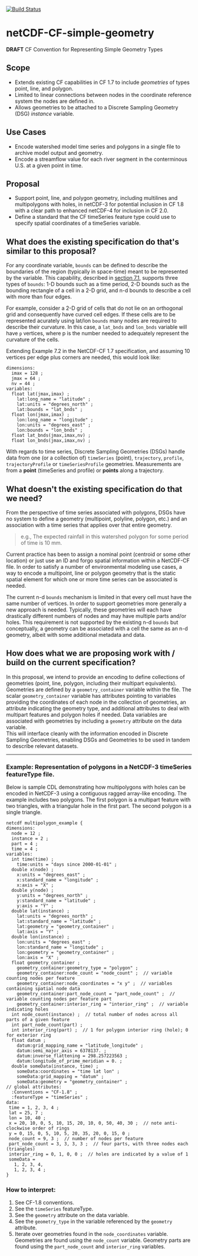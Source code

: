[![Build Status](https://travis-ci.org/twhiteaker/netCDF-CF-simple-geometry.svg?branch=master)](https://travis-ci.org/twhiteaker/netCDF-CF-simple-geometry)

# netCDF-CF-simple-geometry

**DRAFT** CF Convention for Representing Simple Geometry Types

## Scope

* Extends existing CF capabilities in CF 1.7 to include _geometries_ of types point, line, and polygon.
* Limited to linear connections between nodes in the coordinate reference system the nodes are defined in.
* Allows geometries to be attached to a Discrete Sampling Geometry (DSG) _instance_ variable.

## Use Cases

* Encode watershed model time series and polygons in a single file to archive model output and geometry.
* Encode a streamflow value for each river segment in the conterminous U.S. at a given point in time.

## Proposal

* Support point, line, and polygon geometry, including multilines and multipolygons with holes, in netCDF-3 for potential inclusion in CF 1.8 with a clear path to enhanced netCDF-4 for inclusion in CF 2.0. 
* Define a standard that the CF timeSeries feature type could use to specify spatial coordinates of a timeSeries variable.

## What does the existing specification do that's similar to this proposal? 
For any coordinate variable, `bounds` can be defined to describe the boundaries of the region (typically in space-time) meant to be represented by the variable. This capability, described in [section 7.1](http://cfconventions.org/cf-conventions/cf-conventions.html#cell-boundaries), supports three types of `bounds`: 1-D bounds such as a time period, 2-D bounds such as the bounding rectangle of a cell in a 2-D grid, and n-d bounds to describe a cell with more than four edges.

For example, consider a 2-D grid of cells that do not lie on an orthogonal grid and consequently have curved cell edges. If these cells are to be represented acurately using lat/lon `bounds` many nodes are required to describe their curvature. In this case, a `lat_bnds` and `lon_bnds` variable will have `p` vertices, where p is the number needed to adequately represent the curvature of the cells.  

Extending Example 7.2 in the NetCDF-CF 1.7 specification, and assuming 10 vertices per edge plus corners are needed, this would look like:

```
dimensions:
  imax = 128 ;
  jmax = 64 ;
  nv = 44 ;
variables:
  float lat(jmax,imax) ;
    lat:long_name = "latitude" ;
    lat:units = "degrees_north" ;
    lat:bounds = "lat_bnds" ;
  float lon(jmax,imax) ;
    lon:long_name = "longitude" ;
    lon:units = "degrees_east" ;
    lon:bounds = "lon_bnds" ;
  float lat_bnds(jmax,imax,nv) ;
  float lon_bnds(jmax,imax,nv) ;
```

With regards to time series, Discrete Sampling Geometries (DSGs) handle data from one (or a collection of) `timeSeries` (point), `trajectory`, `profile`, `trajectoryProfile` or `timeSeriesProfile` geometries. Measurements are from a **point** (timeSeries and profile) or **points** along a trajectory. 

## What doesn't the existing specification do that we need? 
From the perspective of time series associated with polygons, DSGs have no system to define a geometry (multipoint, polyline, polygon, etc.) and an association with a time series that applies over that entire geometry.  
> e.g., The expected rainfall in this watershed polygon for some period of time is 10 mm.  

Current practice has been to assign a nominal point (centroid or some other location) or just use an ID and forgo spatial information within a NetCDF-CF file. In order to satisfy a number of environmental modeling use cases, a way to encode a multipoint, line or polygon geometry that is the static spatial element for which one or more time series can be associated is needed.

The current n-d `bounds` mechanism is limited in that every cell must have the same number of vertices. In order to support geometries more generally a new approach is needed. Typically, these geometries will each have drastically different numbers of nodes and may have multiple parts and/or holes. This requirement is not supported by the existing n-d `bounds` but conceptually, a geometry can be associated with a cell the same as an n-d geometry, albeit with some additional metadata and data.

## How does what we are proposing work with / build on the current specification?
In this proposal, we intend to provide an encoding to define collections of geometries (point, line, polygon, including their multipart equivalents). Geometries are defined by a `geometry_container` variable within the file.  The scalar `geometry_container` variable has attributes pointing to variables providing the coordinates of each node in the collection of geometries, an attribute indicating the geometry type, and additional attributes to deal with multipart features and polygon holes if needed.  Data variables are associated with geometries by including a `geometry` attribute on the data variable.  
This will interface cleanly with the information encoded in Discrete Sampling Geometries, enabling DSGs and Geometries to be used in tandem to describe relevant datasets. 

---

### Example: Representation of polygons in a NetCDF-3 timeSeries featureType file.

Below is sample CDL demonstrating how multipolygons with holes can be encoded in NetCDF-3 using a contiguous ragged array-like encoding. The example includes two polygons. The first polygon is a multipart feature with two triangles, with a triangular hole in the first part.  The second polygon is a single triangle.

```
netcdf multipolygon_example {
dimensions:
  node = 12 ;
  instance = 2 ;
  part = 4 ;
  time = 4 ;
variables:
  int time(time) ;
    time:units = "days since 2000-01-01" ;
  double x(node) ;
    x:units = "degrees_east" ;
    x:standard_name = "longitude" ;
    x:axis = "X" ;
  double y(node) ;
    y:units = "degrees_north" ;
    y:standard_name = "latitude" ;
    y:axis = "Y" ;
  double lat(instance) ;
    lat:units = "degrees_north" ;
    lat:standard_name = "latitude" ;
    lat:geometry = "geometry_container" ;
    lat:axis = "Y" ;
  double lon(instance) ;
    lon:units = "degrees_east" ;
    lon:standard_name = "longitude" ;
    lon:geometry = "geometry_container" ;
    lon:axis = "X" ;
  float geometry_container ;
    geometry_container:geometry_type = "polygon" ;
    geometry_container:node_count = "node_count" ;  // variable counting nodes per feature
    geometry_container:node_coordinates = "x y" ;  // variables containing spatial node data
    geometry_container:part_node_count = "part_node_count" ;  // variable counting nodes per feature part
    geometry_container:interior_ring = "interior_ring" ;  // variable indicating holes
  int node_count(instance) ;  // total number of nodes across all parts of a given feature
  int part_node_count(part) ;
  int interior_ring(part) ;  // 1 for polygon interior ring (hole); 0 for exterior ring
  float datum ;
    datum:grid_mapping_name = "latitude_longitude" ;
    datum:semi_major_axis = 6378137. ;
    datum:inverse_flattening = 298.257223563 ;
    datum:longitude_of_prime_meridian = 0. ;
  double someData(instance, time) ;
    someData:coordinates = "time lat lon" ;
    someData:grid_mapping = "datum" ;
    someData:geometry = "geometry_container" ;
// global attributes:
  :Conventions = "CF-1.8" ;
  :featureType = "timeSeries" ;
data:
 time = 1, 2, 3, 4 ;
 lat = 25, 7 ;
 lon = 10, 40 ;
 x = 20, 10, 0, 5, 10, 15, 20, 10, 0, 50, 40, 30 ;  // note anti-clockwise order of rings
 y = 0, 15, 0, 5, 10, 5, 20, 35, 20, 0, 15, 0 ;
 node_count = 9, 3 ;  // number of nodes per feature
 part_node_count = 3, 3, 3, 3 ;  // four parts, with three nodes each (triangles)
 interior_ring = 0, 1, 0, 0 ;  // holes are indicated by a value of 1
 someData =
   1, 2, 3, 4,
   1, 2, 3, 4 ;
}
```

### How to interpret:
 
1) See CF-1.8 conventions.  
2) See the `timeSeries` featureType.  
3) See the `geometry` attribute on the data variable.
4) See the `geometry_type` in the variable referenced by the `geometry` attribute.  
5) Iterate over geometries found in the `node_coordinates` variable. Geometries are found using the `node_count` variable. Geometry parts are found using the `part_node_count` and `interior_ring` variables.